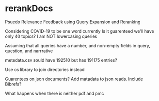 # rerankDocs
Psuedo Relevance Feedback using Query Expansion and Reranking

Considering COVID-19 to be one word currently
Is it guarenteed we'll have only 40 topics?
I am NOT lowercasing queries

Assuming that all queries have a number, and non-empty fields in query, question, and narrrative

metedata.csv sould have 192510 but has 191175 entries?

Use os library to join directories instead

Guarentees on json documents?
Add matadata to json reads. Include Bibrefs?

What happens when there is neither pdf and pmc
